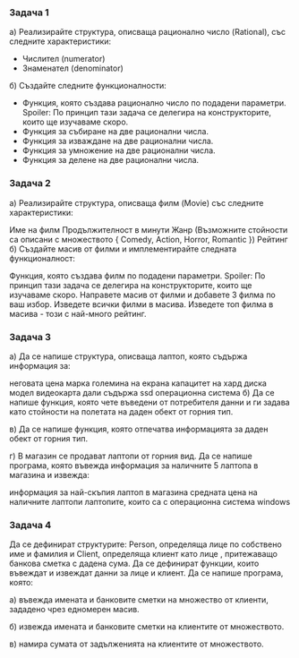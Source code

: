 ### Задача 1

а) Реализирайте структура, описваща рационално число (Rational), със следните характеристики:

- Числител (numerator)
- Знаменател (denominator)
  
б) Създайте следните функционалности:

- Функция, която създава рационално число по подадени параметри.
  Spoiler: По принцип тази задача се делегира на конструкторите, които ще изучаваме скоро.
- Функция за събиране на две рационални числа.
- Функция за изваждане на две рационални числа.
- Функция за умножение на две рационални числа.
- Функция за делене на две рационални числа.

### Задача 2 

а) Реализирайте структура, описваща филм (Movie) със следните характеристики:

Име на филм
Продължителност в минути
Жанр (Възможните стойности са описани с множеството { Comedy, Action, Horror, Romantic })
Рейтинг
б) Създайте масив от филми и имплементирайте следната функционалност:

Функция, която създава филм по подадени параметри. Spoiler: По принцип тази задача се делегира на конструкторите, които ще изучаваме скоро.
Направете масив от филми и добавете 3 филма по ваш избор.
Изведете всички филми в масива.
Изведете топ филма в масива - този с най-много рейтинг.

### Задача 3 
а) Да се напише структура, описваща лаптоп, която съдържа информация за:

неговата цена
марка
големина на екрана
капацитет на хард диска
модел видеокарта
дали съдържа ssd
операционна система
б) Да се напише функция, която чете въведени от потребителя данни и ги задава като стойности на полетата на даден обект от горния тип.

в) Да се напише функция, която отпечатва информацията за даден обект от горния тип.

г) В магазин се продават лаптопи от горния вид. Да се напише програма, която въвежда информация за наличните 5 лаптопа в магазина и извежда:

информация за най-скъпия лаптоп в магазина
средната цена на наличните лаптопи
лаптопите, които са с операционна система windows

### Задача 4 
Да се дефинират структурите: Person, определяща лице по собствено име и фамилия и Client, определяща клиент като лице , притежаващо банкова сметка с дадена сума. Да се дефинират функции, които въвеждат и извеждат данни за лице и клиент. Да се напише програма, която:

а) въвежда имената и банковите сметки на множество от клиенти, зададено чрез едномерен масив.

б) извежда имената и банковите сметки на клиентите от множеството.

в) намира сумата от задълженията на клиентите от множеството.


